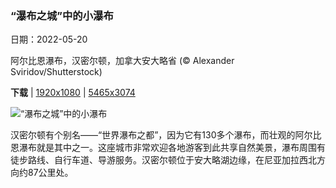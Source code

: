 ### “瀑布之城”中的小瀑布

日期：2022-05-20

阿尔比恩瀑布，汉密尔顿，加拿大安大略省 (© Alexander Sviridov/Shutterstock)

**下载**  |  [1920x1080](https://cn.bing.com/th?id=OHR.AlbionFalls_ZH-CN8302577218_1920x1080.jpg)  |  [5465x3074](https://cn.bing.com/th?id=OHR.AlbionFalls_ZH-CN8302577218_UHD.jpg)

![“瀑布之城”中的小瀑布](https://cn.bing.com/th?id=OHR.AlbionFalls_ZH-CN8302577218_1920x1080.jpg "阿尔比恩瀑布，汉密尔顿，加拿大安大略省 (© Alexander Sviridov/Shutterstock)")

汉密尔顿有个别名——“世界瀑布之都”，因为它有130多个瀑布，而壮观的阿尔比恩瀑布就是其中之一。这座城市非常欢迎各地游客到此共享自然美景，瀑布周围有徒步路线、自行车道、导游服务。汉密尔顿位于安大略湖边缘，在尼亚加拉西北方向约87公里处。
